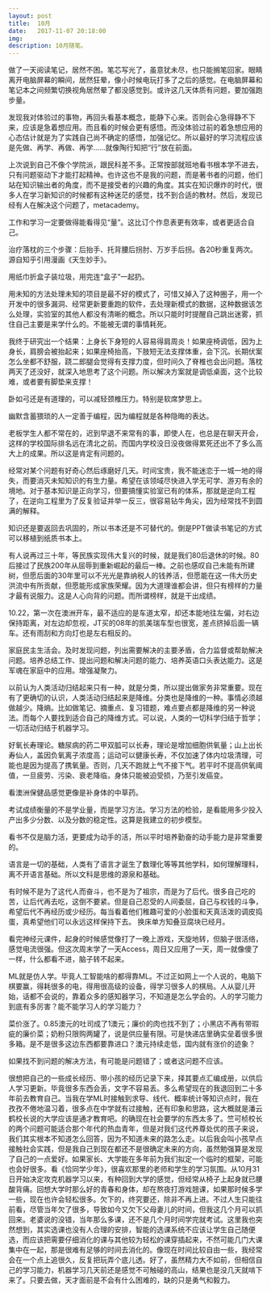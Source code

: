 ```yaml
---
layout: post
title:  10月
date:   2017-11-07 20:18:00
img: 
description: 10月随笔。
---
```


做了一天阅读笔记，居然不困。笔芯写光了，虽意犹未尽，也只能搁笔回家。眼睛离开电脑屏幕的瞬间，居然狂晕，像小时候电玩打多了之后的感觉。在电脑屏幕和笔记本之间频繁切换视角居然晕了都没感觉到。或许这几天体质有问题，要加强跑步量。

发现我对体验过的事物，再回头看基本概念，能静下心来。否则会心急得静不下来，应该是急着想应用。而且看的时候会更有感悟。而没体验过前的着急想应用的心态估计就是为了实践自己尚不确定的感悟，加强记忆。所以最好的学习流程应该是先做、再学、再做、再学……就像陶行知把“行”放在前面。

上次说到自己不像个学院派，跟民科差不多。正常按部就班地看书根本学不进去，只有问题驱动下才能打起精神。也许这也不是我的问题，而是著书者的问题，他们站在知识输出者的角度，而不是接受者的兴趣的角度。其实在知识爆炸的时代，很多人在学习新知识的时候都有这种迷茫的感觉，找不到合适的教材。然后，发现已经有人在解决这个问题了，metacademy。

工作和学习一定要做得能看得见“量”。这比订个作息表更有效率，或者更适合自己。

治疗落枕的三个步骤：后抬手、托背腰后拐肘、万岁手后拐。各20秒重复两次。源自知乎引用漫画《天生妙手》。

用纸巾折盒子装垃圾，用完连“盒子”一起扔。

用未知的方法处理未知的项目是最不好的模式了，可惜又掉入了这种圈子，用一个开发中的很多漏洞、经常更新要重跑的软件，去处理新模式的数据，这种数据该怎么处理，实验室的其他人都没有清晰的概念。所以只能时时提醒自己跳出迷雾，抓住自己主要是来学什么的。不能被无谓的事情耗死。

我终于研究出一个结果：上身长下身短的人容易得肩周炎！如果座椅调低，因为上身长，肩膀会被抬起来；如果座椅抬高，下肢短无法支撑体重，会下沉。长期伏案怎么坐都不舒服，跷二郎腿会觉得有支撑力度，但时间久了脊椎也会出问题。落枕两天了还没好，就深入地思考了这个问题。所以解决方案就是调低桌面，这个比较难，或者要有脚垫来支撑！

卧如弓还是有道理的，可以减轻颈椎压力。特别是软席梦思上。

幽默含蓄猥琐的人一定善于编程，因为编程就是各种隐晦的表达。

老板学生人都不常在的，迟到早退不来常有的事，即使人在，也总是在聊天开会，这样的学校国际排名远在清北之前。而国内学校没日没夜做得累死还出不了多么高大上的成果。所以这是肯定有问题的。

经常对某个问题有好奇心然后琢磨好几天。时间宝贵，我不能迷恋于一城一地的得失，而要消灭未知知识的有生力量。希望在该领域尽快进入学无可学、游刃有余的境地。对于基本知识是正向学习，但要搞懂实验室已有的体系，那就是逆向工程了，在逆向工程里为了反复验证并举一反三，很容易钻牛角尖，因为经常找不到圆满的解释。

知识还是要返回去巩固的，所以书本还是不可替代的。倒是PPT做读书笔记的方式可以移植到纸质书本上。

有人说再过三十年，等民族实现伟大复兴的时候，就是我们80后退休的时候。80后接过了民族200年从屈辱到重新崛起的最后一棒。之前也感叹自己未能有所建树，但愿后面的30年里可以不光光是靠纳税人的钱养活，但愿能在这一伟大历史洪流中有所贡献，但愿能形成家族荣耀。因为大道理谁都会讲，但只有榜样的力量才最有说服力。这是人心向背的问题。而所谓榜样，就是干出成绩。

10.22，第一次在澳洲开车，最不适应的是车道太窄，却还本能地往左偏，对右边保持距离，对左边却忽视，JT买的08年的凯美瑞车型也很宽，差点挤掉后面一辆车。还有雨刮和方向灯也是左右相反的。

家庭民主生活会。及时发现问题，列出需要解决的主要矛盾，合力监督或帮助解决问题。培养总结工作、提出问题和解决问题的能力、培养英语口头表达能力。这是军魂在家庭中的应用。增强凝聚力。

以前认为人类活动归结起来只有一种，就是分类，所以提出做家务非常重要。现在有了更确切的认识，人类活动归结起来是降维。分类也是降维的一种。事情必须越做越少。降熵。比如做笔记、摘重点、复习错题，难点要点都是降维的另一种说法。而每个人要找到适合自己的降维方式。可以说，人类的一切科学归结于哲学；一切活动归结于机器学习。

好氧长寿理论。糖尿病的药二甲双胍可以长寿，理论是增加细胞供氧量；山上出长寿仙人，盖因负氧离子浓度高；运动可以健康长寿，不仅加速了体内垃圾清理，可能也是因为提高了携氧量。否则，几天不跑就上气不接下气。若平时不提高供氧阈值，一旦疲劳、污染、衰老降临，身体只能被迫受损，乃至引发癌变。

看澳洲保健品感觉更像是补身体的中草药。

考试成绩衡量的不是学业量，而是学习方法。学习方法的检验，是看能用多少投入产出多少分数、以及分数的稳定性。这算是我建立的初步模型。

看书不仅是脑力活，更要成为动手的活，所以平时培养勤奋的动手能力是非常重要的。

语言是一切的基础，人类有了语言才诞生了数理化等等其他学科，如何理解理科，离不开语言基础。所以文科是思维的源泉和基础。

有时候不是为了这代人而奋斗，也不是为了祖宗，而是为了后代。很多自己吃的苦，让后代再去吃，这倒不要紧。但是自己忍受的人间委屈，自己与权钱的斗争，希望后代不再经历或少经历。每当看着他们稚趣可爱的小脸蛋和天真活泼的调皮捣蛋，真希望他们可以永远这样保持下去。
换床单方知叠豆腐块已经月。

看完神经元课件，起身的时候感觉像打了一晚上游戏，天旋地转，但脑子很活络，感觉电流很强。但这次周末学了一天Access，周日又应用了一天，周一就像傻了一样，什么都看不进，脑子转不起来。

ML就是仿人学。毕竟人工智能啥的都得靠ML。不过正如网上一个人说的，电脑下棋要赢，得耗很多的电，得用很高级的设备，得学习很多人的棋局。人从婴儿开始，话都不会说的，靠着众多的感知器学习，不知道是怎么学会的。人的学习能力到底有多厉害？能不能学习人的学习能力？

菜价涨了。0.85澳元的吐司成了1澳元；廉价的肉也找不到了；小黑店不再有带瑕疵的廉价菜；奶粉只限购两罐了，说是供应量有限。可是快递店里确实垒着很多很多箱。是不是很多这边东西都要靠进口？澳元持续走低，国内就有涨价的迹象？

如果找不到问题的解决方法，有可能是问题错了；或者这问题不应该。

很想把自己的一些成长经历、带小孩的经历记录下来，择其要点汇编成册，以供后人学习更新。毕竟很多东西会丢，文字不容易丢。多么希望现在的我退回到二十多年前去教育自己。当我在学ML时接触到求导、线代、概率统计等知识点时，我在孜孜不倦地温习着，很多点在中学就有过接触，还有印象和思路，这大概就是潘云鹤校长说的大学应该是通才教育吧。的确现在社会要学的东西太多了。竺可桢校长的两个问题可能适合那个年代的热血青年，但是对我们这代养尊处优的孩子来说，我们其实根本不知道怎么回答，因为不知道未来的路怎么走。以后我会叫小孩早点接触社会实践，但是我自己到现在都还不是很确定未来的方向，虽然勉强算是发现了自己的一点爱好。如果家长、大学能在多年前为我们拟定一个临时的框架，可能也会好很多。看《恰同学少年》，很喜欢那里的老师和学生的学习氛围。从10月31日开始决定攻克机器学习以来，有种回到大学的感觉，但经常从椅子上起身就已腰酸背痛。回想大学时那么好的青春和身体，却在熬夜打游戏翘课，如果那时候多学一些，现在也许会轻松很多。欠下的，终究要还，除非不再上进。不过人生只能往前看，尽管当年欠了很多，导致如今又欠下父母妻儿的时间，但我这几个月可以抓回来。老婆说的没错，当年那么多课，还不是几个月时间学完就考试。这里我也突然想到，其实选课也没有人合理的安排，智能的选课系统不应该让学生自己随便选，而应该把需要仔细消化的课与其他较为轻松的课穿插起来，不然可能几门大课集中在一起，那是很难有足够的时间去消化的。像现在时间比较自由一些，我经常会在一个点上追很久，反复把玩弄个底儿透。好了，虽然精力大不如前，但相信自己的学习能力，机器学习几天前还是感觉不可触碰的高山，结果也是没几天就啃下来了。只要去做，天才面前是不会有什么困难的，缺的只是勇气和毅力。